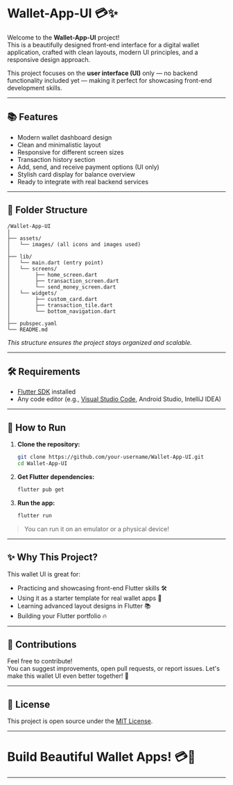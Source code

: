 
# Wallet-App-UI 💳✨

Welcome to the **Wallet-App-UI** project!  
This is a beautifully designed front-end interface for a digital wallet application, crafted with clean layouts, modern UI principles, and a responsive design approach.

This project focuses on the **user interface (UI)** only — no backend functionality included yet — making it perfect for showcasing front-end development skills.

---

## 📚 Features

- Modern wallet dashboard design
- Clean and minimalistic layout
- Responsive for different screen sizes
- Transaction history section
- Add, send, and receive payment options (UI only)
- Stylish card display for balance overview
- Ready to integrate with real backend services

---

## 📂 Folder Structure

```
/Wallet-App-UI
│
├── assets/
│   └── images/ (all icons and images used)
│
├── lib/
│   └── main.dart (entry point)
│   └── screens/
│        ├── home_screen.dart
│        ├── transaction_screen.dart
│        └── send_money_screen.dart
│   └── widgets/
│        ├── custom_card.dart
│        ├── transaction_tile.dart
│        └── bottom_navigation.dart
│
├── pubspec.yaml
└── README.md
```

*This structure ensures the project stays organized and scalable.*

---

## 🛠 Requirements

- [Flutter SDK](https://flutter.dev/docs/get-started/install) installed
- Any code editor (e.g., [Visual Studio Code](https://code.visualstudio.com/), Android Studio, IntelliJ IDEA)

---

## 🚀 How to Run

1. **Clone the repository:**
   ```bash
   git clone https://github.com/your-username/Wallet-App-UI.git
   cd Wallet-App-UI
   ```

2. **Get Flutter dependencies:**
   ```bash
   flutter pub get
   ```

3. **Run the app:**
   ```bash
   flutter run
   ```

> You can run it on an emulator or a physical device!

---

## ✨ Why This Project?

This wallet UI is great for:

- Practicing and showcasing front-end Flutter skills 🛠️
- Using it as a starter template for real wallet apps 💸
- Learning advanced layout designs in Flutter 📚
- Building your Flutter portfolio 🔥

---

## 🤝 Contributions

Feel free to contribute!  
You can suggest improvements, open pull requests, or report issues. Let's make this wallet UI even better together! 🌟

---

## 📜 License

This project is open source under the [MIT License](LICENSE).

---

# Build Beautiful Wallet Apps! 💳🚀

---
